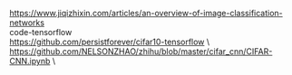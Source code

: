https://www.jiqizhixin.com/articles/an-overview-of-image-classification-networks \
code-tensorflow \
https://github.com/persistforever/cifar10-tensorflow \ 
https://github.com/NELSONZHAO/zhihu/blob/master/cifar_cnn/CIFAR-CNN.ipynb \
